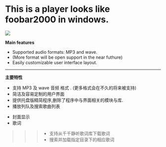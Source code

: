 # This is a player looks like foobar2000 in windows.


![](https://raw.githubusercontent.com/liaogang/player/master/img/player.bmp)



>
**Main features**
>>  
- Supported audio formats: MP3 and  wave.
- (More format will be open support in the near futhure)
- Easily customizable user interface layout.   

---

>
**主要特性**
>>  
- 支持 MP3 及  wave 音频 格式 . (更多格式会在不久的将来被支持)
- 简洁及容易定制的用户界面
- 提供托盘版精简程序,删除了程序中与界面相关的模块与库. 
- 播放列队及搜索歌曲列表 
>>
- 封面显示  
- 歌词
>>> - 支持从千千静听歌词库下载歌词  
>>> - 搜索并加载指定目录下的相应歌词  
  
  

